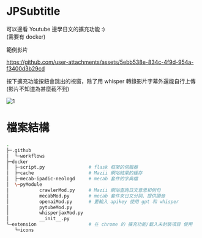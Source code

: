 # JPSubtitle
可以邊看 Youtube 邊學日文的擴充功能 :)  
(需要有 docker)

範例影片

https://github.com/user-attachments/assets/5ebb538e-834c-4f9d-954a-f3400d3b29cd

按下擴充功能按鈕會跳出的視窗，除了用 whisper 轉錄影片字幕外還能自行上傳 (影片不知道為甚麼截不到)

![1](https://github.com/user-attachments/assets/12045770-c7d0-47fc-98bc-9935da518c08)

# 檔案結構
```bash
.
├─.github
│  └─workflows
├─docker                      
│  ├─script.py                # flask 框架的伺服器
│  ├─cache                    # Mazii 網站結果的緩存
│  ├─mecab-ipadic-neologd     # mecab 套件的字典檔
│  \─pyModule
│           crawlerMod.py     # Mazii 網站查詢日文意思和例句
│           mecabMod.py       # mecab 套件來日文分詞、提供讀音
│           openaiMod.py      # 要輸入 apikey 使用 gpt 和 whisper 
│           pytubeMod.py      
│           whisperjaxMod.py
│           __init__.py
└─extension                   # 在 chrome 的 擴充功能/載入未封裝項目 使用
   └─icons
```



